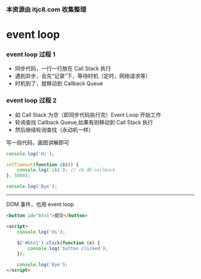 ### 本资源由 itjc8.com 收集整理

# event loop

### event loop 过程 1

-   同步代码，一行一行放在 Call Stack 执行
-   遇到异步，会先“记录”下，等待时机（定时，网络请求等）
-   时机到了，就移动到 Callback Queue

### event loop 过程 2

-   如 Call Stack 为空（即同步代码执行完）Event Loop 开始工作
-   轮询查找 Callback Queue,如果有则移动到 Call Stack 执行
-   然后继续轮询查找（永动机一样）

写一段代码，画图讲解即可

```js
console.log('Hi');

setTimeout(function cb1() {
    console.log('cb1'); // cb 即 callback
}, 5000);

console.log('Bye');
```

---

DOM 事件，也用 event loop

```html
<button id="btn1">提交</button>

<script>
    console.log('Hi');

    $('#btn1').click(function (e) {
        console.log('button clicked');
    });

    console.log('Bye');
</script>
```
